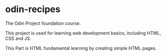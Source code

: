 # odin-recipes

The Odin Project foundation course.

This project is used for learning web development basics, including HTML, CSS and JS.

This Part is HTML fundamental learning by creating simple HTML pages.
